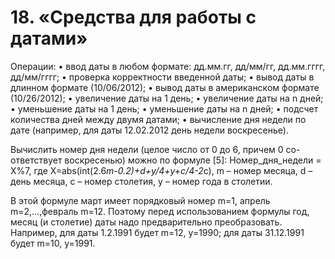 # 18.	«Средства для работы с датами» 

Операции: 
•	ввод даты в любом формате: дд.мм.гг, дд/мм/гг, дд.мм.гггг, дд/мм/гггг;
•	проверка корректности введенной даты; 
•	вывод даты в длинном формате (10/06/2012);
•	вывод даты в американском формате (10/26/2012);
•	увеличение даты на 1 день;
•	увеличение даты на n дней;
•	уменьшение даты на 1 день;
•	уменьшение даты на n дней;
•	подсчет количества дней между двумя датами;
•	вычисление дня недели по дате (например, для даты 12.02.2012 день недели воскресенье).

Вычислить номер дня недели (целое число от 0 до 6, причем 0 со-ответствует воскресенью) можно по формуле [5]:
Номер_дня_недели = Х%7,
где Х=abs(int(2.6*m-0.2)+d+y/4+y+c/4-2*c),
m – номер месяца,
d – день месяца,
c – номер столетия,
y – номер года в столетии.

В этой формуле март имеет порядковый номер m=1, апрель m=2,…,февраль m=12. Поэтому перед использованием формулы год, месяц (и столетие) даты надо предварительно преобразовать. Например, для даты 1.2.1991 будет m=12, y=1990; для даты 31.12.1991 будет m=10, y=1991. 
